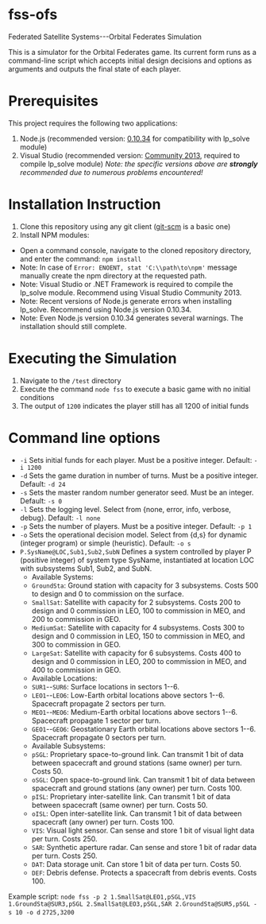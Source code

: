 # fss-ofs
Federated Satellite Systems---Orbital Federates Simulation

This is a simulator for the Orbital Federates game. Its current form runs as a command-line script which accepts initial design decisions and options as arguments and outputs the final state of each player.

# Prerequisites

This project requires the following two applications:
 1. Node.js (recommended version: [0.10.34](http://nodejs.org/dist/v0.10.34/) for compatibility with lp_solve module)
 2. Visual Studio (recommended version: [Community 2013](https://www.visualstudio.com/en-us/products/visual-studio-community-vs.aspx), required to compile lp_solve module)
*Note: the specific versions above are **strongly** recommended due to numerous problems encountered!*

# Installation Instruction
 1. Clone this repository using any git client ([git-scm](http://git-scm.com/downloads) is a basic one)
 2. Install NPM modules:
  * Open a command console, navigate to the cloned repository directory, and enter the command: `npm install`
  * Note: In case of `Error: ENOENT, stat 'C:\\path\to\npm'` message manually create the npm directory at the requested path.
  * Note: Visual Studio or .NET Framework is required to compile the lp_solve module. Recommend using Visual Studio Community 2013.
  * Note: Recent versions of Node.js generate errors when installing lp_solve. Recommend using Node.js version 0.10.34.
  * Note: Even Node.js version 0.10.34 generates several warnings. The installation should still complete.
  
# Executing the Simulation
 1. Navigate to the `/test` directory
 2. Execute the command `node fss` to execute a basic game with no initial conditions
 3. The output of `1200` indicates the player still has all 1200 of initial funds

# Command line options
 * `-i` Sets initial funds for each player. Must be a positive integer. Default: `-i 1200`
 * `-d` Sets the game duration in number of turns. Must be a positive integer. Default: `-d 24`
 * `-s` Sets the master random number generator seed. Must be an integer. Default: `-s 0`
 * `-l` Sets the logging level. Select from {none, error, info, verbose, debug}. Default: `-l none`
 * `-p` Sets the number of players. Must be a positive integer. Default: `-p 1`
 * `-o` Sets the operational decision model. Select from {d,s} for dynamic (integer program) or simple (heuristic). Default: `-o s`
 * `P.SysName@LOC,Sub1,Sub2,SubN` Defines a system controlled by player P (positive integer) of system type SysName, instantiated at location LOC with subsystems Sub1, Sub2, and SubN.
   * Available Systems:
    * `GroundSta`: Ground station with capacity for 3 subsystems. Costs 500 to design and 0 to commission on the surface.
    * `SmallSat`: Satellite with capacity for 2 subsystems. Costs 200 to design and 0 commission in LEO, 100 to commission in MEO, and 200 to commission in GEO.
    * `MediumSat`: Satellite with capacity for 4 subsystems. Costs 300 to design and 0 commission in LEO, 150 to commission in MEO, and 300 to commission in GEO.
    * `LargeSat`: Satellite with capacity for 6 subsystems. Costs 400 to design and 0 commission in LEO, 200 to commission in MEO, and 400 to commission in GEO.
   * Available Locations:
    * `SUR1`--`SUR6`: Surface locations in sectors 1--6.
    * `LEO1`--`LEO6`: Low-Earth orbital locations above sectors 1--6. Spacecraft propagate 2 sectors per turn.
    * `MEO1`--`MEO6`: Medium-Earth orbital locations above sectors 1--6. Spacecraft propagate 1 sector per turn.
    * `GEO1`--`GEO6`: Geostationary Earth orbital locations above sectors 1--6. Spacecraft propagate 0 sectors per turn.
   * Available Subsystems:
    * `pSGL`: Proprietary space-to-ground link. Can transmit 1 bit of data between spacecraft and ground stations (same owner) per turn. Costs 50.
    * `oSGL`: Open space-to-ground link. Can transmit 1 bit of data between spacecraft and ground stations (any owner) per turn. Costs 100.
    * `pISL`: Proprietary inter-satellite link. Can transmit 1 bit of data between spacecraft (same owner) per turn. Costs 50.
    * `oISL`: Open inter-satellite link. Can transmit 1 bit of data between spacecraft (any owner) per turn. Costs 100.
    * `VIS`: Visual light sensor. Can sense and store 1 bit of visual light data per turn. Costs 250.
    * `SAR`: Synthetic aperture radar. Can sense and store 1 bit of radar data per turn. Costs 250.
    * `DAT`: Data storage unit. Can store 1 bit of data per turn. Costs 50.
    * `DEF`: Debris defense. Protects a spacecraft from debris events. Costs 100.

Example script:
`node fss -p 2 1.SmallSat@LEO1,pSGL,VIS 1.GroundSta@SUR3,pSGL 2.SmallSat@LEO3,pSGL,SAR 2.GroundSta@SUR5,pSGL -s 10 -o d`
`2725,3200`
   
